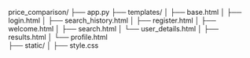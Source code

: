 price_comparison/
├── app.py
├── templates/
│   ├── base.html
│   ├── login.html
│   ├── search_history.html
│   ├── register.html
│   ├── welcome.html
│   ├── search.html
│   └── user_details.html
│   ├── results.html
│   └── profile.html      
├── static/
│   ├── style.css
